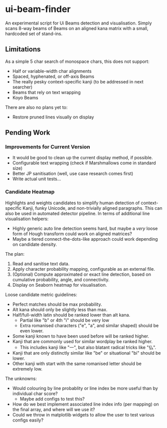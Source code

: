 # ui-beam-finder

An experimental script for Ui Beams detection and visualisation. Simply scans
8-way beams of Beams on an aligned kana matrix with a small, hardcoded set of
stand-ins.

## Limitations
As a simple 5 char search of monospace chars, this does not support:
- Half or variable-width char alignments
- Spaced, hyphenated, or off-axis Beams
- The really pesky context-specific kanji (to be addressed in next searcher)
- Beams that rely on text wrapping
- Koyo Beams

There are also no plans yet to:
- Restore pruned lines visually on display

## Pending Work
### Improvements for Current Version
- It would be good to clean up the current display method, if possible.
- Configurable text wrapping (check if Marshmallows come in standard size)
- Better JP sanitisation (well, use case research comes first)
- Write actual unit tests...

### Candidate Heatmap
Highlights and weights candidates to simplify human detection of
context-specific Kanji, funky Unicode, and non-trivially aligned paragraphs.
This can also be used in automated detector pipeline. In terms of additional
line visualisation helpers:
- Highly generic auto line detection seems hard, but maybe a *very* loose form
of Hough transform could work on aligned matrices?
- Maybe a tiered connect-the-dots-like approach could work depending on
candidate density.

The plan:
1. Read and sanitise text data.
2. Apply character probability mapping, configurable as an external file.
3. (Optional) Compute approximated or exact line detection, based on cumulative
probability, angle, and connectivity.
4. Display on Seaborn heatmap for visualisation.

Loose candidate metric guidelines:
- Perfect matches should be max probability.
- Alt kana should only be slightly less than max.
- Half/full-width latin should be ranked lower than alt kana.
    - Partial like "b" or 4th "i" should be very low
    - Extra romanised characters ("e", "a", and similar shaped) should be even
    lower.
- Some kanji known to have been used before will be ranked higher.
- Kanji that are commonly used for similar wordplay be ranked higher.
    - This includes kanji like "一", but also blatant radical tricks like "仏".
- Kanji that are only distinctly similar like "be" or situational "bi" should
be lower.
- Other kanji with start with the same romanised letter should be extremely low.

The unknowns:
- Would colouring by line probablity or line index be more useful than by
individual char score?
    - Maybe add configs to test this?
- How do we best implement associated line index info (per mapping) on the
final array, and where will we use it?
- Could we throw in matplotlib widgets to allow the user to test various
configs easily?
